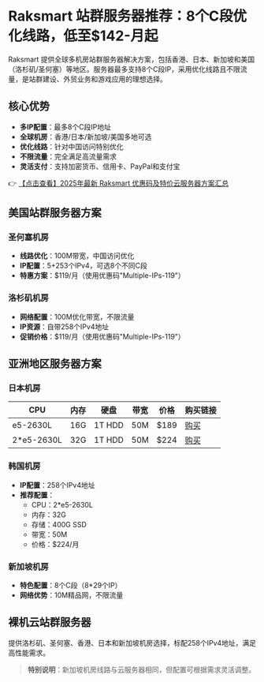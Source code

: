 # Raksmart 站群服务器推荐：8个C段优化线路，低至$142-月起

Raksmart 提供全球多机房站群服务器解决方案，包括香港、日本、新加坡和美国（洛杉矶/圣何塞）等地区。服务器最多支持8个C段IP，采用优化线路且不限流量，是站群建设、外贸业务和游戏应用的理想选择。

## 核心优势
- **多IP配置**：最多8个C段IP地址
- **全球机房**：香港/日本/新加坡/美国多地可选
- **优化线路**：针对中国访问特别优化
- **不限流量**：完全满足高流量需求
- **灵活支付**：支持加密货币、信用卡、PayPal和支付宝

👉 [【点击查看】2025年最新 Raksmart 优惠码及特价云服务器方案汇总](https://bit.ly/raksmart)

## 美国站群服务器方案

### 圣何塞机房
- **线路优化**：100M带宽，中国访问优化
- **IP配置**：5+253个IPv4，可选8个不同C段
- **特惠方案**：$119/月（使用优惠码"Multiple-IPs-119"）

### 洛杉矶机房
- **网络配置**：100M优化带宽，不限流量
- **IP资源**：自带258个IPv4地址
- **促销价格**：$119/月（使用优惠码"Multiple-IPs-119"）

## 亚洲地区服务器方案

### 日本机房
| CPU       | 内存 | 硬盘   | 带宽 | 价格  | 购买链接 |
|-----------|------|--------|------|-------|----------|
| e5-2630L  | 16G  | 1T HDD | 50M  | $189  | [购买](https://bit.ly/raksmart) |
| 2*e5-2630L| 32G  | 1T HDD | 50M  | $224  | [购买](https://bit.ly/raksmart) |

### 韩国机房
- **IP配置**：258个IPv4地址
- **推荐配置**：
  - CPU：2*e5-2630L
  - 内存：32G
  - 存储：400G SSD
  - 带宽：50M
  - 价格：$224/月

### 新加坡机房
- **特色配置**：8个C段（8*29个IP）
- **网络优势**：10M精品网，不限流量

## 裸机云站群服务器
提供洛杉矶、圣何塞、香港、日本和新加坡机房选择，标配258个IPv4地址，满足高性能需求。

> **特别说明**：新加坡机房线路与云服务器相同，但配置可根据需求灵活调整。